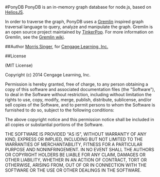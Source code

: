#PonyDB
PonyDB is an in-memory graph database for node.js, based on [HeliosJS](http://entrendipity.github.io/helios.js/).

In order to traverse the graph, PonyDB uses a [Gremlin](http://gremlin.tinkerpop.com) inspired graph traversal language to query, analyze and manipulate the graph. Gremlin is an open source project maintained by [TinkerPop](http://tinkerpop.com). For more information on Gremlin, see the [Gremlin wiki](https://github.com/tinkerpop/gremlin/wiki).

##Author
[Morris Singer](github.com/morrissinger), for [Cengage Learning, Inc.](github.com/cengage)

##License

(MIT License)

Copyright (c) 2014 Cengage Learning, Inc.

Permission is hereby granted, free of charge, to any person obtaining a copy of this software and associated documentation files (the "Software"), to deal in the Software without restriction, including without limitation the rights to use, copy, modify, merge, publish, distribute, sublicense, and/or sell copies of the Software, and to permit persons to whom the Software is furnished to do so, subject to the following conditions:

The above copyright notice and this permission notice shall be included in all copies or substantial portions of the Software.

THE SOFTWARE IS PROVIDED "AS IS", WITHOUT WARRANTY OF ANY KIND, EXPRESS OR IMPLIED, INCLUDING BUT NOT LIMITED TO THE WARRANTIES OF MERCHANTABILITY, FITNESS FOR A PARTICULAR PURPOSE AND NONINFRINGEMENT. IN NO EVENT SHALL THE AUTHORS OR COPYRIGHT HOLDERS BE LIABLE FOR ANY CLAIM, DAMAGES OR OTHER LIABILITY, WHETHER IN AN ACTION OF CONTRACT, TORT OR OTHERWISE, ARISING FROM, OUT OF OR IN CONNECTION WITH THE SOFTWARE OR THE USE OR OTHER DEALINGS IN THE SOFTWARE.
